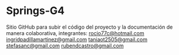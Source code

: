 # Springs-G4
Sitio GitHub para subir el código del proyecto y la documentación de manera colaborativa, integrantes: 
rocio77c@hotmail.com
ingridpadillamartinez@gmail.com
taniaot2505@gmail.com   
stefasanc@gmail.com
rubendcastro@gmail.com
